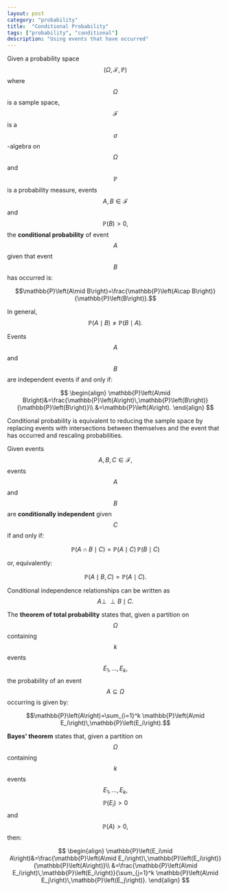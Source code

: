 ```yaml
---
layout: post
category: "probability"
title:  "Conditional Probability"
tags: ["probability", "conditional"]
description: "Using events that have occurred"
---
```


Given a probability space $$\left(\Omega,\mathcal{F},\mathbb{P}\right)$$ where $$\Omega$$ is a sample space, $$\mathcal{F}$$ is a $$\sigma$$-algebra on $$\Omega$$ and $$\mathbb{P}$$ is a probability measure, events $$A,B\in\mathcal{F}$$ and $$\mathbb{P}\left(B\right)>0,$$ the **conditional probability** of event $$A$$ given that event $$B$$ has occurred is:

$$\mathbb{P}\left(A\mid B\right)=\frac{\mathbb{P}\left(A\cap B\right)}{\mathbb{P}\left(B\right)}.$$

In general, $$\mathbb{P}\left(A\mid B\right)\neq\mathbb{P}\left(B\mid A\right).$$

Events $$A$$ and $$B$$ are independent events if and only if:

$$
\begin{align}
\mathbb{P}\left(A\mid B\right)&=\frac{\mathbb{P}\left(A\right)\,\mathbb{P}\left(B\right)}{\mathbb{P}\left(B\right)}\\
&=\mathbb{P}\left(A\right).
\end{align}
$$

Conditional probability is equivalent to reducing the sample space by replacing events with intersections between themselves and the event that has occurred and rescaling probabilities.

Given events $$A,B,C\in\mathcal{F},$$ events $$A$$ and $$B$$ are **conditionally independent** given $$C$$ if and only if:

$$\mathbb{P}\left(A\cap B\mid C\right)=\mathbb{P}\left(A\mid C\right)\,\mathbb{P}\left(B\mid C\right)$$

or, equivalently:

$$\mathbb{P}\left(A\mid B,C\right)=\mathbb{P}\left(A\mid C\right).$$

Conditional independence relationships can be written as $$A\perp\!\!\!\perp B\mid C.$$

The **theorem of total probability** states that, given a partition on $$\Omega$$ containing $$k$$ events $$E_1,\ldots,E_k,$$ the probability of an event $$A\subseteq\Omega$$ occurring is given by:

$$\mathbb{P}\left(A\right)=\sum_{i=1}^k \mathbb{P}\left(A\mid E_i\right)\,\mathbb{P}\left(E_i\right).$$

**Bayes' theorem** states that, given a partition on $$\Omega$$ containing $$k$$ events $$E_1,\ldots,E_k,$$ $$\mathbb{P}\left(E_i\right)>0$$ and $$\mathbb{P}\left(A\right)>0,$$ then:

$$
\begin{align}
\mathbb{P}\left(E_i\mid A\right)&=\frac{\mathbb{P}\left(A\mid E_i\right)\,\mathbb{P}\left(E_i\right)}{\mathbb{P}\left(A\right)}\\
&=\frac{\mathbb{P}\left(A\mid E_i\right)\,\mathbb{P}\left(E_i\right)}{\sum_{j=1}^k \mathbb{P}\left(A\mid E_j\right)\,\mathbb{P}\left(E_j\right)}.
\end{align}
$$
